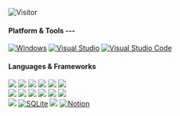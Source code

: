 ![Visitor](https://visitor-badge.laobi.icu/badge?page_id=Tylordev)
#### Platform & Tools ---
 

[![Windows](https://custom-icon-badges.demolab.com/badge/Windows-0078D6?logo=windows11&logoColor=white)](#)
[![Visual Studio](https://custom-icon-badges.demolab.com/badge/Visual%20Studio-5C2D91.svg?&logo=visual-studio&logoColor=white)](#)
[![Visual Studio Code](https://custom-icon-badges.demolab.com/badge/Visual%20Studio%20Code-0078d7.svg?logo=vsc&logoColor=white)](#)
 
#### Languages & Frameworks 
[![](https://img.shields.io/badge/-React-61dafb?style=for-the-badge&logo=react&logoColor=ffffff)](https://reactjs.org/)
[![](https://img.shields.io/badge/-TypeScript-007acc?style=for-the-badge&logo=typescript&logoColor=white)](https://www.typescriptlang.org/)
[![](https://img.shields.io/badge/-SCSS-BF4080?style=for-the-badge&logo=sass&logoColor=white)](https://sass-lang.com/)
[![](https://img.shields.io/badge/-.NET-512BD4?style=for-the-badge&logo=dotnet&logoColor=white)](https://sass-lang.com/)
[![](https://img.shields.io/badge/-Nestjs-EA2856?style=for-the-badge&logo=nestjs&logoColor=ffffff)](https://lesscss.org/)
[![](https://img.shields.io/badge/-Next.js-000000?style=for-the-badge&logo=next.js&logoColor=ffffff)](https://nextjs.org/)  
[![](https://img.shields.io/badge/-NPM-cb3837?style=for-the-badge&logo=npm&logoColor=white)](https://npmjs.com/)
[![](https://img.shields.io/badge/-Tailwind-41AFAA?style=for-the-badge&logo=tailwind-css&logoColor=white)](https://npmjs.com/)
[![](https://img.shields.io/badge/-HTML5-E34F26?style=for-the-badge&logo=html5&logoColor=white)](https://html.spec.whatwg.org/)
[![](https://img.shields.io/badge/-Git-f05032?style=for-the-badge&logo=git&logoColor=white)](https://git-scm.com/)
[![](https://img.shields.io/badge/-Electron-2B2E3A?style=for-the-badge&logo=electron&logoColor=ffffff)](https://www.serverless.com/)
[![](https://img.shields.io/badge/-Vite-646CFF?style=for-the-badge&logo=vite&logoColor=ffffff)](https://vitejs.dev/)  
[![](https://img.shields.io/badge/-JavaScript-f7e018?style=for-the-badge&logo=javascript&logoColor=white)](https://www.ecma-international.org/)
[![SQLite](https://img.shields.io/badge/SQLite-%2307405e.svg?style=for-the-badge&logo=sqlite&logoColor=white)](#)
[![](https://img.shields.io/badge/-Node.js-43853d?style=for-the-badge&logo=node.js&logoColor=ffffff)](https://nodejs.org/)
[![Notion](https://img.shields.io/badge/Notion-000?style=for-the-badge&logo=notion&logoColor=fff)](#)


